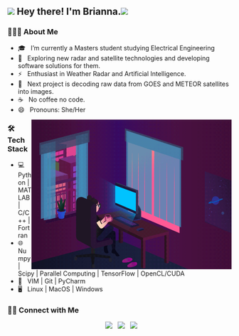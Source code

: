<h2><img src="https://img.icons8.com/dusk/64/000000/storm--v1.png" width="30" /> Hey there! I'm Brianna.<img src="https://img.icons8.com/dusk/64/000000/storm--v1.png" width="30" /></h2>


<h3> 👨🏻‍💻 About Me </h3>

- 🎓 &nbsp; I’m currently a Masters student studying Electrical Engineering
- 🤔 &nbsp; Exploring new radar and satellite technologies and developing software solutions for them.
- ⚡ &nbsp; Enthusiast in Weather Radar and Artificial Intelligence.
- 🌱 &nbsp; Next project is decoding raw data from GOES and METEOR satellites into images.
- ☕ &nbsp; No coffee no code. 
- 😄 &nbsp; Pronouns: She/Her
<img align="right" alt="GIF" src="https://raw.githubusercontent.com/Quinticx/Quinticx/master/working.gif" width="450"/>
<h3>🛠 Tech Stack</h3>

- 💻 &nbsp; Python | MATLAB | C/C++ | Fortran  
- 🌐 &nbsp; Numpy | Scipy | Parallel Computing | TensorFlow | OpenCL/CUDA 
- 🔧 &nbsp; VIM | Git | PyCharm
- 🖥 &nbsp; Linux | MacOS | Windows
<!-- 
[![Top Langs](https://github-readme-stats.vercel.app/api/top-langs/?username=devSouvik&layout=compact&text_color=daf7dc&bg_color=151515)](https://github.com/Quinticx/github-readme-stats) -->

<h3> 🤝🏻 Connect with Me </h3>

<p align="center">
  &nbsp; <a href="mailto:bwither@siue.edu" target="_blank" rel="noopener noreferrer"><img src="https://img.icons8.com/plasticine/100/000000/ms-outlook--v2.png"  width="50" /></a>
&nbsp; <a href="https://www.linkedin.com/in/bwither/" target="_blank" rel="noopener noreferrer"><img src="https://img.icons8.com/plasticine/100/000000/linkedin.png" width="50" /></a>
&nbsp; <a href="mailto:witherellbrianna@gmail.com" target="_blank" rel="noopener noreferrer"><img src="https://img.icons8.com/plasticine/100/000000/gmail.png"  width="50" /></a>
</p>
